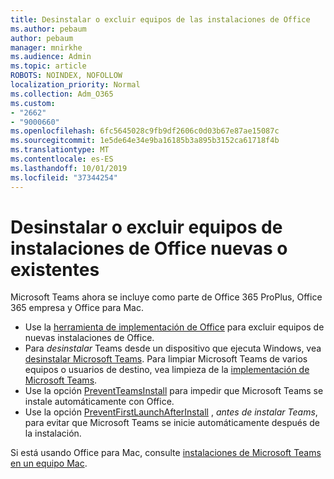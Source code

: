 ```yaml
---
title: Desinstalar o excluir equipos de las instalaciones de Office
ms.author: pebaum
author: pebaum
manager: mnirkhe
ms.audience: Admin
ms.topic: article
ROBOTS: NOINDEX, NOFOLLOW
localization_priority: Normal
ms.collection: Adm_O365
ms.custom:
- "2662"
- "9000660"
ms.openlocfilehash: 6fc5645028c9fb9df2606c0d03b67e87ae15087c
ms.sourcegitcommit: 1e5de64e34e9ba16185b3a895b3152ca61718f4b
ms.translationtype: MT
ms.contentlocale: es-ES
ms.lasthandoff: 10/01/2019
ms.locfileid: "37344254"
---
```

# <a name="uninstall-or-exclude-teams-from-new-or-existing-office-installations"></a>Desinstalar o excluir equipos de instalaciones de Office nuevas o existentes

Microsoft Teams ahora se incluye como parte de Office 365 ProPlus, Office 365 empresa y Office para Mac.

- Use la [herramienta de implementación de Office](https://docs.microsoft.com/deployoffice/teams-install#how-to-exclude-microsoft-teams-from-new-installations-of-office-365-proplus) para excluir equipos de nuevas instalaciones de Office.
- Para *desinstalar* Teams desde un dispositivo que ejecuta Windows, vea [desinstalar Microsoft Teams](https://support.office.com/article/3b159754-3c26-4952-abe7-57d27f5f4c81). Para limpiar Microsoft Teams de varios equipos o usuarios de destino, vea limpieza de la [implementación de Microsoft Teams](https://docs.microsoft.com/microsoftteams/scripts/powershell-script-teams-deployment-clean-up).
- Use la opción [PreventTeamsInstall](https://docs.microsoft.com/deployoffice/teams-install#use-group-policy-to-control-the-installation-of-microsoft-teams
) para impedir que Microsoft Teams se instale automáticamente con Office.
- Use la opción [PreventFirstLaunchAfterInstall](https://docs.microsoft.com/deployoffice/teams-install#use-group-policy-to-prevent-microsoft-teams-from-starting-automatically-after-installation) , *antes de instalar Teams*, para evitar que Microsoft Teams se inicie automáticamente después de la instalación.

Si está usando Office para Mac, consulte [instalaciones de Microsoft Teams en un equipo Mac](https://docs.microsoft.com/deployoffice/teams-install#microsoft-teams-installations-on-a-mac).